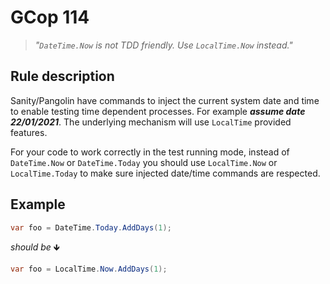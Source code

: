 ﻿
# GCop 114

> *"`DateTime.Now` is not TDD friendly. Use `LocalTime.Now` instead."*

## Rule description

Sanity/Pangolin have commands to inject the current system date and time to enable testing time dependent processes. For example ***assume date 22/01/2021***. The underlying mechanism will use `LocalTime` provided features.

For your code to work correctly in the test running mode, instead of `DateTime.Now` or `DateTime.Today` you should use `LocalTime.Now` or `LocalTime.Today` to make sure injected date/time commands are respected.

## Example

```csharp
var foo = DateTime.Today.AddDays(1);
```

*should be* 🡻

```csharp
var foo = LocalTime.Now.AddDays(1);
```